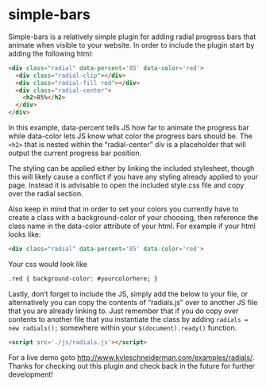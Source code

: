 simple-bars
===========

Simple-bars is a relatively simple plugin for adding radial progress bars that animate when visible to your website. In order to include the plugin start by adding the following html:

```HTML
<div class="radial" data-percent='85' data-color='red'>
  <div class="radial-clip"></div>
  <div class="radial-fill red"></div>
  <div class="radial-center">
    <h2>85%</h2>
  </div>
</div>
```

In this example, data-percent tells JS how far to animate the progress bar while data-color lets JS know what color the progress bars should be. The ```<h2>``` that is nested within the “radial-center” div is a placeholder that will output the current progress bar position.

The styling can be applied either by linking the included stylesheet, though this will likely cause a conflict if you have any styling already applied to your page. Instead it is advisable to open the included style.css file and copy over the radial section. 

Also keep in mind that in order to set your colors you currently have to create a class with a background-color of your choosing, then reference the class name in the data-color attribute of your html. For example if your html looks like:

```HTML
<div class="radial" data-percent='85' data-color='red'>
```

Your css would look like

```HTML
.red { background-color: #yourcolorhere; }
```

Lastly, don’t forget to include the JS, simply add the below to your file, or alternatively you can copy the contents of “radials.js” over to another JS file that you are already linking to. Just remember that if you do copy over contents to another file that you instantiate the class by adding ```radials = new radials();``` somewhere within your ```$(document).ready()``` function.

```HTML
<script src='./js/radials.js'></script>
```
For a live demo goto <a href='http://www.kyleschneiderman.com/examples/radials/'>http://www.kyleschneiderman.com/examples/radials/</a>. 
Thanks for checking out this plugin and check back in the future for further development!
